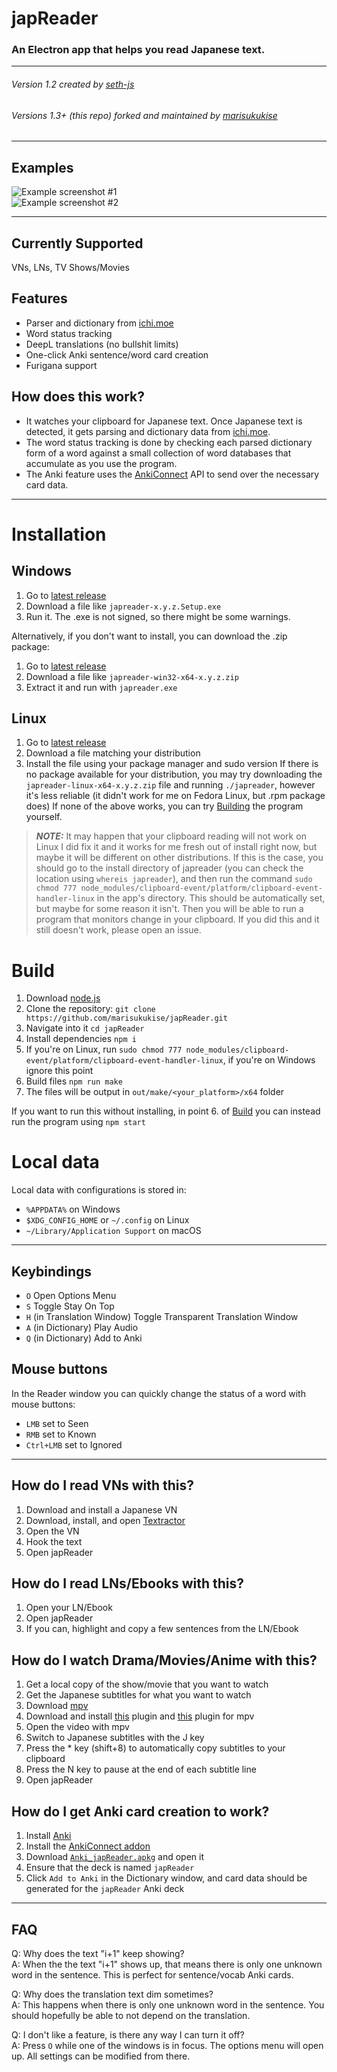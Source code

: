 # japReader
### An Electron app that helps you read Japanese text. 

------------------

###### Version 1.2 created by [seth-js](https://github.com/seth-js)
###### Versions 1.3+ (this repo) forked and maintained by [marisukukise](https://github.com/marisukukise)

------------------

## Examples
![Example screenshot #1](images/example1.png)  
![Example screenshot #2](images/example2.png)

------------------

## Currently Supported
VNs, LNs, TV Shows/Movies


## Features
* Parser and dictionary from [ichi.moe](https://ichi.moe/cl/qr/?q=&r=kana)
* Word status tracking
* DeepL translations (no bullshit limits)
* One-click Anki sentence/word card creation
* Furigana support


## How does this work?
* It watches your clipboard for Japanese text. Once Japanese text is detected, it gets parsing and dictionary data from [ichi.moe](https://ichi.moe/cl/qr/?q=&r=kana).
* The word status tracking is done by checking each parsed dictionary form of a word against a small collection of word databases that accumulate as you use the program.
* The Anki feature uses the [AnkiConnect](https://github.com/FooSoft/anki-connect) API to send over the necessary card data.

------------------

# Installation
## Windows
1. Go to [latest release](https://github.com/marisukukise/japReader/releases/latest)
2. Download a file like `japreader-x.y.z.Setup.exe`
3. Run it. The .exe is not signed, so there might be some warnings. 

Alternatively, if you don't want to install, you can download the .zip package:
1. Go to [latest release](https://github.com/marisukukise/japReader/releases/latest)
2. Download a file like `japreader-win32-x64-x.y.z.zip`
3. Extract it and run with `japreader.exe`


## Linux
1. Go to [latest release](https://github.com/marisukukise/japReader/releases/latest)
2. Download a file matching your distribution
3. Install the file using your package manager and sudo version
If there is no package available for your distribution, you may try 
downloading the `japreader-linux-x64-x.y.z.zip` file and running `./japreader`,
however it's less reliable (it didn't work for me on Fedora Linux, but .rpm package does)
If none of the above works, you can try [Building](#Build) the program yourself.
> **_NOTE:_** It may happen that your clipboard reading will not work on Linux
> I did fix it and it works for me fresh out of install right now, but maybe it will be different
> on other distributions. If this is the case, you should go to the install directory of japreader
> (you can check the location using `whereis japreader`), and then run the command
> `sudo chmod 777 node_modules/clipboard-event/platform/clipboard-event-handler-linux`
> in the app's directory. This should be automatically set, but maybe for some reason it isn't.
> Then you will be able to run a program that monitors change in your clipboard.
> If you did this and it still doesn't work, please open an issue.

# Build
1. Download [node.js](https://nodejs.org/en/download/)
2. Clone the repository: `git clone https://github.com/marisukukise/japReader.git`
3. Navigate into it `cd japReader`
4. Install dependencies `npm i`
5. If you're on Linux, run `sudo chmod 777 node_modules/clipboard-event/platform/clipboard-event-handler-linux`, 
   if you're on Windows ignore this point
6. Build files `npm run make`
7. The files will be output in `out/make/<your_platform>/x64` folder

If you want to run this without installing, in point 6. of [Build](#Build) you can instead run the program using `npm start`

# Local data

Local data with configurations is stored in:

* `%APPDATA%` on Windows
* `$XDG_CONFIG_HOME` or `~/.config` on Linux
* `~/Library/Application Support` on macOS
------------------

## Keybindings
- `O` Open Options Menu 
- `S` Toggle Stay On Top  
- `H` (in Translation Window) Toggle Transparent Translation Window
- `A` (in Dictionary) Play Audio  
- `Q` (in Dictionary) Add to Anki  

## Mouse buttons
In the Reader window you can quickly change the status of a word with mouse buttons:
- `LMB` set to Seen
- `RMB` set to Known
- `Ctrl+LMB` set to Ignored

------------------

## How do I read VNs with this?
1.  Download and install a Japanese VN
2.  Download, install, and open
    [Textractor](https://github.com/Artikash/Textractor)
3.  Open the VN
4.  Hook the text
5.  Open japReader


## How do I read LNs/Ebooks with this?
1.  Open your LN/Ebook
2.  Open japReader
3.  If you can, highlight and copy a few sentences from the LN/Ebook


## How do I watch Drama/Movies/Anime with this?
1.  Get a local copy of the show/movie that you want to watch
2.  Get the Japanese subtitles for what you want to watch
3.  Download [mpv](https://mpv.io/)
4.  Download and install
    [this](https://github.com/Ben-Kerman/mpv-sub-scripts) plugin and
    [this](https://github.com/perogiue/mpv-scripts) plugin for mpv
5.  Open the video with mpv
6.  Switch to Japanese subtitles with the J key
7.  Press the \* key (shift+8) to automatically copy subtitles to your
    clipboard
8.  Press the N key to pause at the end of each subtitle line
9.  Open japReader


## How do I get Anki card creation to work?
1.  Install [Anki](https://apps.ankiweb.net/)
2.  Install the [AnkiConnect
    addon](https://ankiweb.net/shared/info/2055492159)
3.  Download [`Anki_japReader.apkg`](https://github.com/marisukukise/japReader/releases/latest) 
    and open it
4.  Ensure that the deck is named `japReader`
5.  Click `Add to Anki` in the Dictionary window, and card data should
    be generated for the `japReader` Anki deck

------------------

## FAQ
Q: Why does the text \"i+1\" keep showing?  
A: When the the text \"i+1\" shows up, that means there is only one unknown word in the sentence. This is perfect for sentence/vocab Anki cards.

Q: Why does the translation text dim sometimes?  
A: This happens when there is only one unknown word in the sentence. You should hopefully be able to not depend on the translation.

Q: I don\'t like a feature, is there any way I can turn it off?  
A: Press `O` while one of the windows is in focus. The options menu will open up. All settings can be modified from there.
